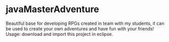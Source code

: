 # javaMasterAdventure
 Beautiful base for developing RPGs created in team with my students, it can be used to create your own adventures and have fun with your friends!
 Usage: download and import this project in eclipse.
